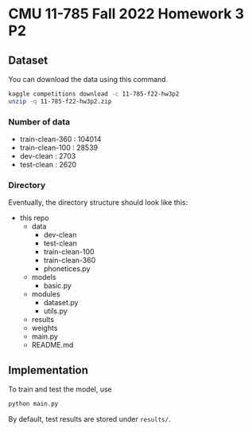 # CMU 11-785 Fall 2022 Homework 3 P2

## Dataset

You can download the data using this command.

```bash
kaggle competitions download -c 11-785-f22-hw3p2
unzip -q 11-785-f22-hw3p2.zip
```
### Number of data
- train-clean-360 : 104014
- train-clean-100 : 28539
- dev-clean : 2703
- test-clean : 2620

### Directory
Eventually, the directory structure should look like this:

* this repo
  * data
    * dev-clean
    * test-clean
    * train-clean-100
    * train-clean-360
    * phonetices.py
  * models
    * basic.py
  * modules
    * dataset.py
    * utils.py
  * results
  * weights
  * main.py
  * README.md

## Implementation

To train and test the model, use

```bash
python main.py 
```
By default, test results are stored under `results/`.
